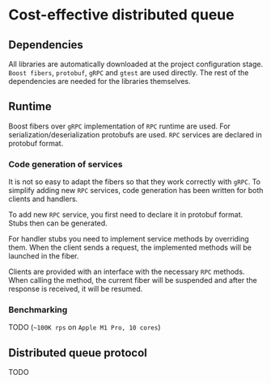 # Cost-effective distributed queue

## Dependencies

All libraries are automatically downloaded at the project configuration stage. `Boost fibers`, `protobuf`, `gRPC` and `gtest` are used directly. The rest of the dependencies are needed for the libraries themselves.

## Runtime

Boost fibers over `gRPC` implementation of `RPC` runtime are used. 
For serialization/deserialization protobufs are used. 
`RPC` services are declared in protobuf format.

### Code generation of services

It is not so easy to adapt the fibers so that they work correctly with `gRPC`. To simplify adding new `RPC` services, code generation has been written for both clients and handlers.

To add new `RPC` service, you first need to declare it in protobuf format. Stubs then can be generated. 

For handler stubs you need to implement service methods by overriding them. When the client sends a request, the implemented methods will be launched in the fiber. 

Clients are provided with an interface with the necessary `RPC` methods. When calling the method, the current fiber will be suspended and after the response is received, it will be resumed.

### Benchmarking

TODO (`~100K rps` on `Apple M1 Pro, 10 cores`)

## Distributed queue protocol

TODO

